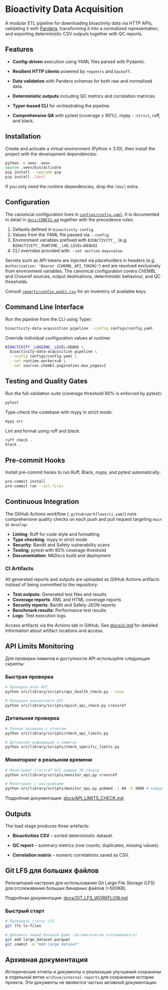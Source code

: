 # Bioactivity Data Acquisition

A modular ETL pipeline for downloading bioactivity data via HTTP APIs,
validating it with
[Pandera](https://pandera.readthedocs.io/), transforming it into
a normalized
representation, and
exporting deterministic CSV outputs together with QC reports.

## Features

- **Config-driven** execution using YAML files parsed with Pydantic.

- **Resilient HTTP clients** powered by `requests` and `backoff`.

- **Data validation** with Pandera schemas for both raw and normalized data.

- **Deterministic outputs** including QC metrics and correlation matrices.

- **Typer-based CLI** for orchestrating the pipeline.

- **Comprehensive QA** with pytest (coverage ≥ 90%), mypy `--strict`, ruff, and black.

## Installation

Create and activate a virtual environment (Python ≥ 3.10), then install the
project with the
development dependencies:

```bash
python -m venv .venv
source .venv/bin/activate
pip install --upgrade pip
pip install .[dev]
```

If you only need the runtime dependencies, drop the `[dev]` extra.

## Configuration

The canonical configuration lives in
[`configs/config.yaml`](configs/config.yaml). It is documented in
detail in [`docs/CONFIG.md`](docs/CONFIG.md) together with the precedence rules:

1. Defaults defined in `bioactivity.config`.
2. Values from the YAML file passed via `--config`.
3. Environment variables prefixed with `BIOACTIVITY__` (e.g. `BIOACTIVITY__RUNTIME__LOG_LEVEL=DEBUG`).
4. CLI overrides provided with `--set section.key=value`.

Secrets such as API tokens are injected via placeholders in headers (e.g.
`Authorization: "Bearer {CHEMBL_API_TOKEN}"`) and are resolved exclusively from
environment
variables. The canonical configuration covers ChEMBL and Crossref sources,
output destinations,
deterministic behaviour, and QC thresholds.

Consult [`reports/config_audit.csv`](reports/config_audit.csv) for an inventory
of available keys.

## Command Line Interface

Run the pipeline from the CLI using Typer:

```bash
bioactivity-data-acquisition pipeline --config configs/config.yaml
```

Override individual configuration values at runtime:

```bash
BIOACTIVITY__LOGGING__LEVEL=DEBUG \
  bioactivity-data-acquisition pipeline \
  --config configs/config.yaml \
  --set runtime.workers=8 \
  --set sources.chembl.pagination.max_pages=1
```

## Testing and Quality Gates

Run the full validation suite (coverage threshold 90% is enforced by pytest):

```bash
pytest
```

Type-check the codebase with mypy in strict mode:

```bash
mypy src
```

Lint and format using ruff and black:

```bash
ruff check .
black .
```

## Pre-commit Hooks

Install pre-commit hooks to run Ruff, Black, mypy, and pytest automatically:

```bash
pre-commit install
pre-commit run --all-files
```

## Continuous Integration

The GitHub Actions workflow (`.github/workflows/ci.yaml`) runs comprehensive quality checks on each push and pull request targeting `main` or `develop`:

- **Linting**: Ruff for code style and formatting
- **Type checking**: mypy in strict mode
- **Security**: Bandit and Safety vulnerability scans
- **Testing**: pytest with 90% coverage threshold
- **Documentation**: MkDocs build and deployment

### CI Artifacts

All generated reports and outputs are uploaded as GitHub Actions artifacts instead of being committed to the repository:

- **Test outputs**: Generated test files and results
- **Coverage reports**: XML and HTML coverage reports
- **Security reports**: Bandit and Safety JSON reports
- **Benchmark results**: Performance test results
- **Logs**: Test execution logs

Access artifacts via the Actions tab in GitHub. See [docs/ci.md](docs/ci.md) for detailed information about artifact locations and access.

## API Limits Monitoring

Для проверки лимитов и доступности API используйте следующие скрипты:

### Быстрая проверка

```bash
# Проверка всех API
python src/library/scripts/api_health_check.py --save

# Проверка конкретного API
python src/library/scripts/quick_api_check.py crossref
```

### Детальная проверка

```bash
# Полная проверка с отчетом
python src/library/scripts/check_api_limits.py

# Детальная информация о лимитах
python src/library/scripts/check_specific_limits.py
```

### Мониторинг в реальном времени

```bash
# Мониторинг Crossref API каждые 30 секунд
python src/library/scripts/monitor_api.py crossref

# Мониторинг с настройками
python src/library/scripts/monitor_api.py pubmed -i 60 -d 3600 # каждую минуту в течение часа
```

Подробная документация: [docs/API_LIMITS_CHECK.md](docs/API_LIMITS_CHECK.md)

## Outputs

The load stage produces three artefacts:

- **Bioactivities CSV** – sorted deterministic dataset.

- **QC report** – summary metrics (row counts, duplicates, missing values).

- **Correlation matrix** – numeric correlations saved as CSV.

## Git LFS для больших файлов

Репозиторий настроен для использования Git Large File Storage (LFS) для отслеживания больших бинарных файлов (>500KB).

Подробная документация: [docs/GIT_LFS_WORKFLOW.md](docs/GIT_LFS_WORKFLOW.md)

### Быстрый старт

```bash
# Проверить статус LFS
git lfs ls-files

# Добавить новый большой файл (автоматически отслеживается)
git add large_dataset.parquet
git commit -m "Add large dataset"
```

## Архивная документация

Исторические отчеты и документы о реализации улучшений сохранены в отдельной ветке `archive/internal-reports` для сохранения истории проекта. Эти документы не являются частью активной документации.